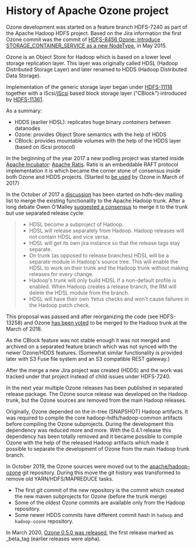 <!---
  Licensed to the Apache Software Foundation (ASF) under one or more
  contributor license agreements.  See the NOTICE file distributed with
  this work for additional information regarding copyright ownership.
  The ASF licenses this file to You under the Apache License, Version 2.0
  (the "License"); you may not use this file except in compliance with
  the License.  You may obtain a copy of the License at

      http://www.apache.org/licenses/LICENSE-2.0

  Unless required by applicable law or agreed to in writing, software
  distributed under the License is distributed on an "AS IS" BASIS,
  WITHOUT WARRANTIES OR CONDITIONS OF ANY KIND, either express or implied.
  See the License for the specific language governing permissions and
  limitations under the License.
-->

# History of Apache Ozone project

Ozone development was started on a feature branch HDFS-7240 as part of the Apache Hadoop HDFS project. Based on the Jira information the first Ozone commit was the commit of [HDFS-8456 Ozone: Introduce STORAGE_CONTAINER_SERVICE as a new NodeType.](https://issues.apache.org/jira/browse/HDFS-8456) in May 2015.


Ozone is an Object Store for Hadoop which is based on a lower level storage replication layer. This layer was originally called HDSL (Hadoop Distributed Storage Layer) and later renamed to HDDS (Hadoop Distributed Data Storage).

Implementation of the generic storage layer began under [HDFS-11118](https://issues.apache.org/jira/browse/HDFS-11118) together with a iScsi/[jScsi](https://github.com/sebastiangraf/jSCSI) based block storage layer ("CBlock") introduced by [HDFS-11361](https://issues.apache.org/jira/browse/HDFS-11361).

As a summary:

 * HDDS (earlier HDSL): replicates huge binary _containers_ between datanodes
 * Ozone: provides Object Store semantics with the help of HDDS
 * CBlock: provides mountable volumes with the help of the HDDS layer (based on iScsi protocol)

In the beginning of the year 2017 a new podling project was started inside [Apache Incubator](http://incubator.apache.org/): [Apache Ratis](https://ratis.apache.org/). Ratis is an embeddable RAFT protocol implementation it is which became the corner stone of consensus inside both Ozone and HDDS projects. (Started to [be used](https://issues.apache.org/jira/browse/HDFS-11519) by Ozone in March of 2017) 

In the October of 2017 a [discussion](https://lists.apache.org/thread.html/3b5b65ce428f88299e6cb4c5d745ec65917490be9e417d361cc08d7e@%3Chdfs-dev.hadoop.apache.org%3E) has been started on hdfs-dev mailing list to merge the existing functionality to the Apache Hadoop trunk. After a long debate Owen O'Malley [suggested a consensus](https://lists.apache.org/thread.html/c85e5263dcc0ca1d13cbbe3bcfb53236784a39111b8c353f60582eb4@%3Chdfs-dev.hadoop.apache.org%3E) to merge it to the trunk but use separated release cycle:

 > * HDSL become a subproject of Hadoop.
 > * HDSL will release separately from Hadoop. Hadoop releases will not contain HDSL and vice versa.
 > * HDSL will get its own jira instance so that the release tags stay separate.
 > * On trunk (as opposed to release branches) HDSL will be a separate module in Hadoop's source tree. This will enable the HDSL to work on their trunk and the Hadoop trunk without making releases for every change.
 > * Hadoop's trunk will only build HDSL if a non-default profile is enabled. When Hadoop creates a release branch, the RM will delete the HDSL module from the branch.
 > * HDSL will have their own Yetus checks and won't cause failures in the Hadoop patch check.

This proposal was passed and after reorganizing the code (see HDFS-13258) and Ozone [has been voted](https://lists.apache.org/thread.html/ad0fe160ae84be97a0a87865059761ad7cd747be7b2fe060707d4f28@%3Chdfs-dev.hadoop.apache.org%3E) to be merged to the Hadoop trunk at the March of 2018.

As the CBlock feature was not stable enough it was not merged and archived on a separated feature branch which was not synced with the newer Ozone/HDDS features. (Somewhat similar functionality is provided later with S3 Fuse file system and an S3 compatible REST gateway.)

After the merge a new Jira project was created (HDDS) and the work was tracked under that project instead of child issues under HDFS-7240.

In the next year multiple Ozone releases has been published in separated release package. The Ozone source release was developed on the Hadoop trunk, but the Ozone sources are removed from the main Hadoop releases.

Originally, Ozone depended on the in-tree (SNAPSHOT) Hadoop artifacts. It was required to compile the core hadoop-hdfs/hadoop-common artifacts before compiling the Ozone subprojects. During the development this dependency was reduced more and more. With the 0.4.1 release this dependency has been totally removed and it became possible to compile Ozone with the help of the released Hadoop artifacts which made it possible to separate the development of Ozone from the main Hadoop trunk branch.

In October 2019, the Ozone sources were moved out to the [apache/hadoop-ozone](https://github.com/apache/hadoop-ozone) git repository. During this move the git history was transformed to remove old YARN/HDFS/MAPREDUCE tasks. 

 * The first git commit of the new repository is the commit which created the new maven subprojects for Ozone (before the trunk merge)
 * Some of the oldest Ozone commits are available only from the Hadoop repository.
 * Some newer HDDS commits have different commit hash in `hadoop` and `hadoop-ozone` repository.


In March 2020, [Ozone 0.5.0 was released](https://hadoop.apache.org/ozone/release/0.5.0-beta/), the first release marked as _beta_tag (earlier releases were alpha).
